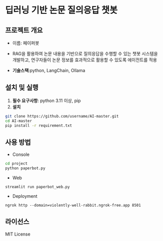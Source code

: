 # 딥러닝 기반 논문 질의응답 챗봇
## 프로젝트 개요
- 이름: 페이퍼봇

- RAG을 활용하여 논문 내용을 기반으로 질의응답을 수행할 수 있는 챗봇 시스템을 개발하고, 연구자들이 논문 정보를 효과적으로 활용할 수 있도록 에이전트를 적용

- **기술스택**:python, LangChain, Ollama

## 설치 및 실행
1. **필수 요구사항**: python 3.11 이상, pip
2. **설치**
```bash
git clone https://github.com/username/AI-master.git
cd AI-master
pip install -r requirement.txt
```

## 사용 방법
- Console
```bash
cd project
python paperbot.py
```
- Web
```
streamlit run paperbot_web.py
```
- Deployment
```
ngrok http --domain=violently-well-rabbit.ngrok-free.app 8501
```
## 라이선스
MIT License